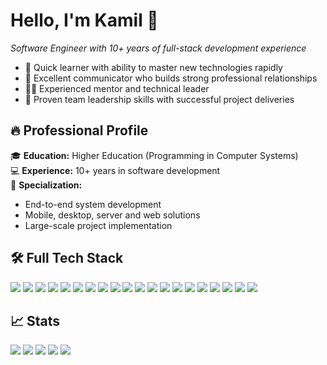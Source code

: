 # Hello, I'm Kamil 👋  
*Software Engineer with 10+ years of full-stack development experience*
- 🚀 Quick learner with ability to master new technologies rapidly
- 💬 Excellent communicator who builds strong professional relationships
- 👨‍🏫 Experienced mentor and technical leader
- 👥 Proven team leadership skills with successful project deliveries

## 🔥 Professional Profile
🎓 **Education:** Higher Education (Programming in Computer Systems)  
💻 **Experience:** 10+ years in software development  
🔧 **Specialization:**  
- End-to-end system development  
- Mobile, desktop, server and web solutions  
- Large-scale project implementation  

## 🛠️ Full Tech Stack

![](https://img.shields.io/badge/-HTML5-E34F26?logo=html5&logoColor=white)
![](https://img.shields.io/badge/-CSS3-1572B6?logo=css3&logoColor=white)
![](https://img.shields.io/badge/-JavaScript-F7DF1E?logo=javascript&logoColor=black)
![](https://img.shields.io/badge/-Bootstrap-7952B3?logo=bootstrap&logoColor=white)
![](https://img.shields.io/badge/-OpenStreetMap-7EBC6F?logo=openstreetmap&logoColor=white)
![](https://img.shields.io/badge/-Python-3776AB?logo=python&logoColor=white)
![](https://img.shields.io/badge/-C%23-239120?logo=c-sharp&logoColor=white)
![](https://img.shields.io/badge/-GDAL-5C3317?logo=openlayers&logoColor=white)
![](https://img.shields.io/badge/-SQLite-003B57?logo=sqlite&logoColor=white)
![](https://img.shields.io/badge/-Flask-000000?logo=flask&logoColor=white)
![](https://img.shields.io/badge/-Nginx-009639?logo=nginx&logoColor=white)
![](https://img.shields.io/badge/-C++-00599C?logo=c%2B%2B&logoColor=white)
![](https://img.shields.io/badge/-Arduino-00979D?logo=arduino&logoColor=white)
![](https://img.shields.io/badge/-Arch_Linux-1793D1?logo=arch-linux&logoColor=white)
![](https://img.shields.io/badge/-jsDelivR-EF2D5F?logo=jsdelivr&logoColor=white)
![](https://img.shields.io/badge/-gunicorn-499848?logo=gunicorn&logoColor=white)
![](https://img.shields.io/badge/-Kotlin-7F52FF?logo=kotlin&logoColor=white)
![](https://img.shields.io/badge/-Android_Studio-3DDC84?logo=android-studio&logoColor=white)
![](https://img.shields.io/badge/-MS_SQL-CC2927?logo=microsoft-sql-server&logoColor=white)
![](https://img.shields.io/badge/-MySQL-4479A1?logo=mysql&logoColor=white)

## 📈 Stats
![](https://github-profile-summary-cards.vercel.app/api/cards/profile-details?username=Naillin&theme=2077)
![](https://github-profile-summary-cards.vercel.app/api/cards/most-commit-language?username=Naillin&theme=2077)
![](https://github-profile-summary-cards.vercel.app/api/cards/repos-per-language?username=Naillin&theme=2077)
![](https://github-profile-summary-cards.vercel.app/api/cards/stats?username=Naillin&theme=2077)
![](https://github-profile-summary-cards.vercel.app/api/cards/productive-time?username=Naillin&theme=2077)
